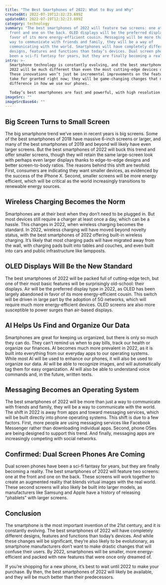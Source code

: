 ```yaml
---
title: "The Best Smartphones of 2022: What to Buy and Why"
createdAt: 2022-07-19T12:32:23.699Z
updatedAt: 2022-07-19T12:32:23.699Z
category: technology
summary: "The best smartphones of 2022 will feature two screens: one at the
  front and one on the back. OLED displays will be the preferred display type in
  favor of its more energy-efficient cousin. Messaging will be more than just a
  way to communicate with friends and family, they will be a way of
  communicating with the world. Smartphones will have completely different
  designs, features and functions than today’s devices. Dual screen phones have
  been a sci-fi fantasy for years, but they are finally becoming a reality."
intro: >-
  Smartphone technology is constantly evolving, and the best smartphones of
  2022 will be much different than even the most cutting-edge devices of today.
  These innovations won’t just be incremental improvements on the features we
  take for granted right now; they will be game-changing changes that make a big
  difference in how we use our phones.

  Today’s best smartphones are fast and powerful, with high resolution cameras, long battery life, crisp displays and more. But by 2022, these devices may seem almost Stone Age in comparison to what comes after them. Read on to learn about some of the biggest upcoming changes in smartphone tech, along with details about which models you should consider buying if you’re shopping for a new phone in 2022.
imageSrc: ""
imageSrcBase64: ""
---
```


## Big Screen Turns to Small Screen

The big smartphone trend we’ve seen in recent years is big screens. Some of the best smartphones of 2018 have massive 6-inch screens or larger, and many of the best smartphones of 2019 and beyond will likely have even larger screens.
But the best smartphones of 2022 will buck this trend and offer smaller screens, though they will retain the same large-screen look with perhaps even larger displays thanks to edge-to-edge designs and better screen-to-body ratios.
The reasons behind this shift are twofold: First, consumers are indicating they want smaller devices, as evidenced by the success of the iPhone X. Second, smaller screens will be more energy efficient, which will be critical as the world increasingly transitions to renewable energy sources.

## Wireless Charging Becomes the Norm

Smartphones are at their best when they don’t need to be plugged in. But most devices still require a charger at least once a day, which can be a hassle.
This changes in 2022, when wireless charging becomes the standard.
In 2022, wireless charging will have moved beyond novelty status, with the best smartphones of 2022 offering built-in wireless charging. It’s likely that most charging pads will have migrated away from the wall, with charging pads built into tables and couches, and even built into cars and public infrastructure like lampposts.

## OLED Displays Will Be the New Standard

The best smartphones of 2022 will be packed full of cutting-edge tech, but one of their most basic features will be surprisingly old-school: their displays.
Air will be the preferred display type in 2022, as OLED has been largely abandoned in favor of its more energy-efficient cousin.
This switch will be driven in large part by the adoption of 5G networks, which will require much more energy-efficient devices. OLED screens are also more susceptible to power surges than air-based displays.

## AI Helps Us Find and Organize Our Data

Smartphones are great for keeping us organized, but there is only so much they can do. They can’t remind us when to pay bills, track our health or organize our finances.
AI becomes much more prevalent in 2022, as it is built into everything from our everyday apps to our operating systems.
While most AI will be used to enhance our phones, it will also be used to organize our data. AI will be able to recognize images, and will automatically tag them for easy organization. AI will also be able to understand voice commands and, in the future, written texts.

## Messaging Becomes an Operating System

The best smartphones of 2022 will be more than just a way to communicate with friends and family, they will be a way to communicate with the world.
The shift in 2022 is away from apps and toward messaging services, which will be built directly into phone operating systems.
This shift is due to a few factors. First, more people are using messaging services like Facebook Messenger rather than downloading individual apps. Second, phone OSes are being designed to support this trend.
And finally, messaging apps are increasingly competing with social networks.

## Confirmed: Dual Screen Phones Are Coming

Dual screen phones have been a sci-fi fantasy for years, but they are finally becoming a reality. The best smartphones of 2022 will feature two screens: one at the front and one on the back.
These screens will work together to create an augmented reality that blends virtual images with the real world.
These second screens will also likely be built into larger models, as manufacturers like Samsung and Apple have a history of releasing “phablets” with larger screens.

## Conclusion

The smartphone is the most important invention of the 21st century, and it is constantly evolving. The best smartphones of 2022 will have completely different designs, features and functions than today’s devices.
And while these changes will be significant, they’re also likely to be evolutionary, as smartphone manufacturers don’t want to make drastic changes that will confuse their users.
By 2022, smartphones will be smaller, more energy-efficient and packed with new features that were once only dreamed of.

If you’re shopping for a new phone, it’s best to wait until 2022 to make your purchase. By then, the best smartphones of 2022 will likely be available, and they will be much better than their predecessors.
